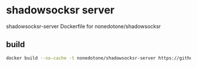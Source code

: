 # shadowsocksr server

shadowsocksr-server Dockerfile for nonedotone/shadowsocksr

## build
```bash
docker build --no-cache -t nonedotone/shadowsocksr-server https://github.com/nonedotone/docker-shadowsocksr-server.git
```